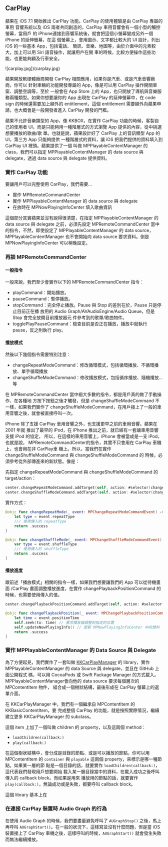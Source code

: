 CarPlay
-------

蘋果在 iOS 7.1 開始推出 CarPlay 功能。CarPlay 的使用體驗是由 CarPlay 專屬的車用
音響系統以及 iOS 兩者共同創造的，CarPlay 車用音響會有一個小型的觸控螢幕，當用戶
的 iPhone連接到音響系統後，就會把這個小螢幕變成另外一個 iPhone 的延伸螢幕，在這
個螢幕上，會用圖示、文字都比較大的 UI 設計，列出 iOS 的一些基本 App，包括電話、
簡訊、音樂、地圖等，由於介面中的元素較大，加上可以用 Siri 語音操作，就讓用戶在開
車的時候，比較方便操作這些功能，也更能夠顧及行車安全。

![carplay.jpg])(carplay.jpg)

蘋果開放軟硬體廠商開發 CarPlay 相關應用，如果你是汽車、或是汽車音響廠商，你可以
針對車輛的功能開發專屬的 App，像是可以用 CarPlay 操作開關車窗、調整空調等，至於
一般會在 App Store 上的 App，也只開放了導航與音樂服務兩種類型。如果你想要讓你的
App 出現在 CarPlay 的延伸螢幕中，在 code sign 的時候還需要加上額外的
entitlement，這個 entitlement 需要額外向蘋果申請，也大概會是一般開發者進入
CarPlay 開發的門檻。

蘋果不允許音樂類型的 App，像 KKBOX，在實作 CarPlay 功能的時候，客製自己的使用者
UI，而是只能夠用一種階層式的方式瀏覽 App 提供的內容，從中挑選想要播放的歌曲/歌
單。也就是說，蘋果設計好了 CarPlay 上的音訊類型 App 的 UI，第三方 App 只能夠提供
一種階層式的資料，讓 iOS 把我們提供的資料填入到 CarPlay UI 裡頭。蘋果提供了一個
叫做 MPPlayableContentManager 的 class，我們可以指定 MPPlayableContentManager 的
data source 與 delegate，透過 data source 與 delegate 提供資料。

### 實作 CarPlay 功能

要讓用戶可以完整使用 CarPlay，我們需要…

* 實作 MPRemoteCommandCenter
* 實作 MPPlayableContentManager 的 data source 與 delegate
* 在放時在 MPNowPlayingInfoCenter 填入歌曲資訊

這個部分其實蘋果並沒有說得很清楚，在指定 MPPlayableContentManager 的 data source
與 delegate 之前，必須先設定 MPRemoteCommandCenter 當中的指令，不然，即使設定了
MPPlayableContentManager 的 data source，MPPlayableContentManager 也不會開始向
data source 要求資料。倒是 MPNowPlayingInfoCenter 可以稍晚設定。

### 再談 MPRemoteCommandCenter

#### 一般指令

一般來說，我們至少會實作以下的 MPRemoteCommandCenter 指令：

* playCommand：開始播放。
* pauseCommand：暫停播放。
* stopCommand：完全停止播放。Pause 與 Stop 的差別在於，Pause 只是停止目前正在播
  放用的 Audio Graph/AVAudioEngine/Audio Queue，但是 Stop 會完全放開目前播放器元
  件參考到的歌單/歌曲物件。
* togglePlayPauseCommand：檢查目前是否正在播放，播放中就執行 pause，反之則執行 play。

#### 播放模式

然後以下幾個指令需要特別注意：

* changeRepeatModeCommand：修改循環模式，包括循環播放、不循環播放、單手循環播放
* changeShuffleModeCommand：修改播放模式，包括循序播放、隨機播放…等

在 MPRemoteCommandCenter 當中絕大多數的指令，都是用戶真的做了手動操作、在各種地
方按下按鈕之後才觸發，但是 changeShuffleModeCommand 不一樣，如果我們實作了
changeShuffleModeCommand，在用戶接上了一般的車用音響之後，就會被直接呼叫一次。

iPhone 除了支援 CarPlay 車用音響之外，也支援更早之前的車用音響。蘋果在 2001 年就
推出了最早的 iPod，在 iPhone 推出之前，就已經有一套讓車用音響支援 iPod 的協定，
所以，在這樣的車用音響上，iPhone 會被當成是一支 iPod，也就是說，
MPRemoteCommandCenter的指令，其實不只會用在 CarPlay 車機上，也會用在非 CarPlay車
機上。所以，當我們在實作 changeShuffleModeCommand 與 changeShuffleModeCommand 的
時候，必須參考從外部傳進來的新狀態。像是：

先指定 changeRepeatModeCommand 與 changeShuffleModeCommand 的 target/action：

``` swift
center.changeRepeatModeCommand.addTarget(self, action: #selector(changeRepeatMode(_:)))
center.changeShuffleModeCommand.addTarget(self, action: #selector(changeShuffleMode(_:)))
```

實作方式：

``` swift
@objc func changeRepeatMode(_ event: MPChangeRepeatModeCommandEvent) -> MPRemoteCommandHandlerStatus {
    let type = event.repeatType
    /// 使用傳入的 repeatType
    return .success
}

@objc func changeShuffleMode(_ event: MPChangeShuffleModeCommandEvent) -> MPRemoteCommandHandlerStatus {
    var type = event.shuffleType
    /// 使用傳入的 shuffleType
    return .success
}

```

#### 播放進度

跟前述「播放模式」相關的指令一樣，如果我們想要讓我們的 App 可以從待機畫面
/CarPlay 畫面調整播放進度，在實作 changePlaybackPositionCommand 的時候，也需要使用傳入的值。

``` swift
center.changePlaybackPositionCommand.addTarget(self, action: #selector(changePlaybackPosition(_:)))
```

``` swift
@objc func changePlaybackPosition(_ event: MPChangePlaybackPositionCommandEvent) -> MPRemoteCommandHandlerStatus {
    let time = event.positionTime
    self.seek(to: time) // 要求播放器調整到指定的位置
    self.updateNowPlayingInfo() // 更新 MPNowPlayingInfoCenter 中的資料
    return .success
}
```

### 實作 MPPlayableContentManager 的 Data Source 與 Delegate

為了方便起見，我們實作了一套叫做
[KKCarPlayManager](https://github.com/KKBOX/KKCarPlayManager) 的 library，實作
MPPlayableContentManager 的 data Source 與 delegate，並且在 GitHub 上面公開程式
碼，可以用 CocoaPods 或 Swift Package Manager 的方式載入。
MPPlayableContentManager會向他的 data source 要求每個層次的 MPContentItem 物件，
組合成一個樹狀結構，最後形成在 CarPlay 螢幕上的選單介面。

在 KKCarPlayManager 中，我們有一個繼承自 MPContentItem 的 KKBasicContentItem，要
完成整個 CarPlay 的功能，就是按照實際情況，繼續建立更多 KKCarPlayManager 的
subclass。

這個 item 上加了一個叫做 children 的 property，以及這兩個 method：

* `loadChildren(callback:)`
* `play(callback:)`

在這個樹狀結構中，會分成是目錄的節點、或是可以播放的節點，你可以用 MPContentItem
的 `container` 與 `playable` 這兩個 property，來標示是哪一種節點。如果某一層的節
點是一個目錄的話，就要實作 `loadChildren(callback:)`，這代表我們發現用戶想要開始
載入某一層目錄當中的資料，在載入成功之後呼叫傳入的 callback block。而如果是用來
播放用的節點的話，就要實作 `play(callback:)`，無論成功或是失敗，都要呼叫
callback block。


這個 library 基本上在

### 在連接 CarPlay 裝置時 Audio Graph 的行為

在使用 Audio Graph 的時候，我們要盡量避免呼叫了 `AUGraphStop()` 之後，馬上再呼叫
`AUGraphStart()`。在一般的狀況下，這樣寫並沒有什麼問題，但是當 iOS 裝置接上了
CarPlay 車機之後，這樣呼叫的時候，`AUGraphStart()` 就會發生失敗而無法繼續播放。
